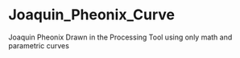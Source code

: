 # Joaquin_Pheonix_Curve
Joaquin Pheonix Drawn in the Processing Tool using only math and parametric curves
